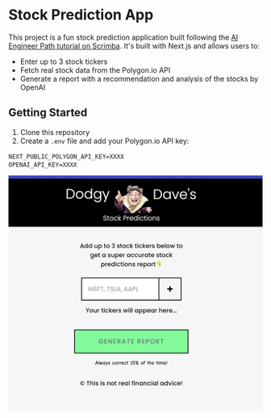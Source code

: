 # Stock Prediction App

This project is a fun stock prediction application built following the [AI Engineer Path tutorial on Scrimba](https://scrimba.com/the-ai-engineer-path-c02v/~03). It's built with Next.js and allows users to:

- Enter up to 3 stock tickers
- Fetch real stock data from the Polygon.io API
- Generate a report with a recommendation and analysis of the stocks by OpenAI

## Getting Started

1. Clone this repository
2. Create a `.env` file and add your Polygon.io API key:

```
NEXT_PUBLIC_POLYGON_API_KEY=XXXX
OPENAI_API_KEY=XXXX
```

![screenshot](./screenshot.png)
